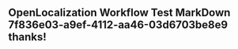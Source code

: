 <properties
ms.topic="hero-topic1"
ms.test1="hero-topic"
ms.test2="test"/>

## OpenLocalization Workflow Test MarkDown 7f836e03-a9ef-4112-aa46-03d6703be8e9 thanks!

